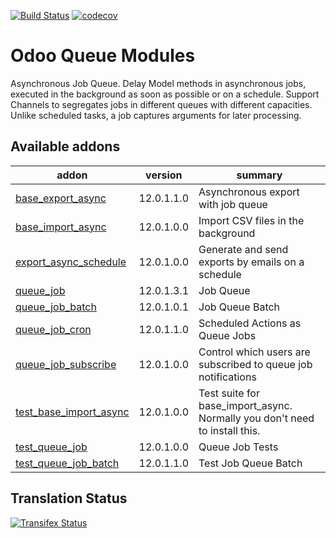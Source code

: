 [![Build Status](https://travis-ci.org/OCA/queue.svg?branch=12.0)](https://travis-ci.org/OCA/queue)
[![codecov](https://codecov.io/gh/OCA/queue/branch/12.0/graph/badge.svg)](https://codecov.io/gh/OCA/queue)


Odoo Queue Modules
==================

Asynchronous Job Queue. Delay Model methods in asynchronous jobs, executed in
the background as soon as possible or on a schedule.  Support Channels to
segregates jobs in different queues with different capacities. Unlike
scheduled tasks, a job captures arguments for later processing.


[//]: # (addons)

Available addons
----------------
addon | version | summary
--- | --- | ---
[base_export_async](base_export_async/) | 12.0.1.1.0 | Asynchronous export with job queue
[base_import_async](base_import_async/) | 12.0.1.0.0 | Import CSV files in the background
[export_async_schedule](export_async_schedule/) | 12.0.1.0.0 | Generate and send exports by emails on a schedule
[queue_job](queue_job/) | 12.0.1.3.1 | Job Queue
[queue_job_batch](queue_job_batch/) | 12.0.1.0.1 | Job Queue Batch
[queue_job_cron](queue_job_cron/) | 12.0.1.1.0 | Scheduled Actions as Queue Jobs
[queue_job_subscribe](queue_job_subscribe/) | 12.0.1.0.0 | Control which users are subscribed to queue job notifications
[test_base_import_async](test_base_import_async/) | 12.0.1.0.0 | Test suite for base_import_async. Normally you don't need to install this.
[test_queue_job](test_queue_job/) | 12.0.1.0.0 | Queue Job Tests
[test_queue_job_batch](test_queue_job_batch/) | 12.0.1.1.0 | Test Job Queue Batch

[//]: # (end addons)

Translation Status
------------------
[![Transifex Status](https://www.transifex.com/projects/p/OCA-queue-12-0/chart/image_png)](https://www.transifex.com/projects/p/OCA-queue-12-0)

